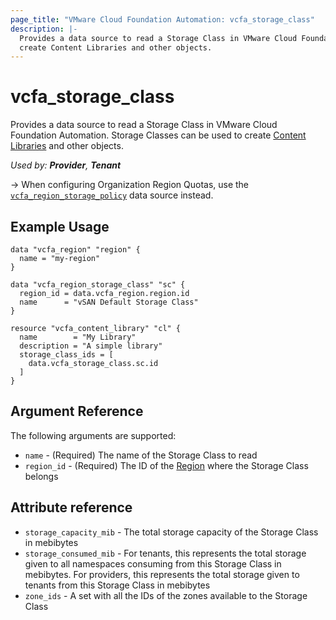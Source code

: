 ```yaml
---
page_title: "VMware Cloud Foundation Automation: vcfa_storage_class"
description: |-
  Provides a data source to read a Storage Class in VMware Cloud Foundation Automation. Storage Classes can be used to
  create Content Libraries and other objects.
---
```


# vcfa_storage_class

Provides a data source to read a Storage Class in VMware Cloud Foundation Automation. Storage Classes can be used to
create [Content Libraries](/providers/vmware/vcfa/latest/docs/resources/content_library) and other objects.

_Used by: **Provider**, **Tenant**_

-> When configuring Organization Region Quotas, use the [`vcfa_region_storage_policy`](/providers/vmware/vcfa/latest/docs/data-sources/region_storage_policy)
data source instead.

## Example Usage

```hcl
data "vcfa_region" "region" {
  name = "my-region"
}

data "vcfa_region_storage_class" "sc" {
  region_id = data.vcfa_region.region.id
  name      = "vSAN Default Storage Class"
}

resource "vcfa_content_library" "cl" {
  name        = "My Library"
  description = "A simple library"
  storage_class_ids = [
    data.vcfa_storage_class.sc.id
  ]
}
```

## Argument Reference

The following arguments are supported:

- `name` - (Required) The name of the Storage Class to read
- `region_id` - (Required) The ID of the [Region](/providers/vmware/vcfa/latest/docs/data-sources/region) where the Storage Class belongs

## Attribute reference

- `storage_capacity_mib` - The total storage capacity of the Storage Class in mebibytes
- `storage_consumed_mib` - For tenants, this represents the total storage given to all namespaces consuming from this
  Storage Class in mebibytes. For providers, this represents the total storage given to tenants from this Storage Class
  in mebibytes
- `zone_ids` - A set with all the IDs of the zones available to the Storage Class